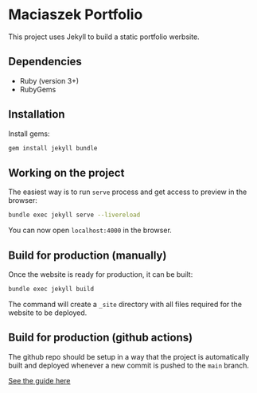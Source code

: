 # Maciaszek Portfolio

This project uses Jekyll to build a static portfolio werbsite. 

## Dependencies

- Ruby (version 3+)
- RubyGems

## Installation

Install gems:

```sh
gem install jekyll bundle
```

## Working on the project

The easiest way is to run `serve` process and get access to preview in the browser:

```sh
bundle exec jekyll serve --livereload
```

You can now open `localhost:4000` in the browser.

## Build for production (manually)

Once the website is ready for production, it can be built:

```sh
bundle exec jekyll build
```

The command will create a `_site` directory with all files required for the website to be deployed.

## Build for production (github actions)

The github repo should be setup in a way that the project is automatically built and deployed whenever a new commit is pushed to the `main` branch. 

[See the guide here](https://jekyllrb.com/docs/continuous-integration/github-actions/)

